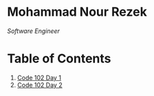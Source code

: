 # Mohammad Nour Rezek
*Software Engineer*

# Table of Contents

1. [Code 102 Day 1](#https://github.com/Mohammad-Nour-Rezek/Reading-Notes/reading-notes-day1)
2. [Code 102 Day 2](#https://github.com/Mohammad-Nour-Rezek/Reading-Notes/reading-notes-day2)